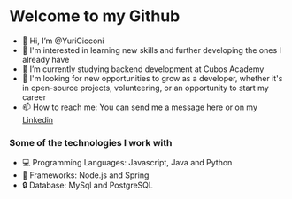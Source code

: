 # Welcome to my Github
- 👋 Hi, I’m @YuriCicconi
- 👀 I'm interested in learning new skills and further developing the ones I already have
- 🌱 I’m currently studying backend development at Cubos Academy
- 💞️ I'm looking for new opportunities to grow as a developer, whether it's in open-source projects, volunteering, or an opportunity to start my career
- 📫 How to reach me: You can send me a message here or on my [Linkedin](https://www.linkedin.com/in/yuricb)

### Some of the technologies I work with
- 💻 Programming Languages: Javascript, Java and Python
- 🔨 Frameworks: Node.js and Spring
- 🔒 Database: MySql and PostgreSQL

<!---
YuriCicconi/YuriCicconi is a ✨ special ✨ repository because its `README.md` (this file) appears on your GitHub profile.
You can click the Preview link to take a look at your changes.
--->
